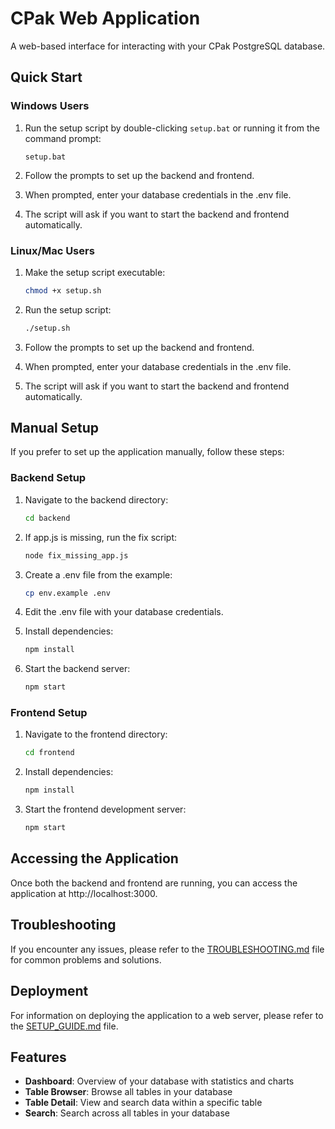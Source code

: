 # CPak Web Application

A web-based interface for interacting with your CPak PostgreSQL database.

## Quick Start

### Windows Users

1. Run the setup script by double-clicking `setup.bat` or running it from the command prompt:
   ```
   setup.bat
   ```

2. Follow the prompts to set up the backend and frontend.

3. When prompted, enter your database credentials in the .env file.

4. The script will ask if you want to start the backend and frontend automatically.

### Linux/Mac Users

1. Make the setup script executable:
   ```bash
   chmod +x setup.sh
   ```

2. Run the setup script:
   ```bash
   ./setup.sh
   ```

3. Follow the prompts to set up the backend and frontend.

4. When prompted, enter your database credentials in the .env file.

5. The script will ask if you want to start the backend and frontend automatically.

## Manual Setup

If you prefer to set up the application manually, follow these steps:

### Backend Setup

1. Navigate to the backend directory:
   ```bash
   cd backend
   ```

2. If app.js is missing, run the fix script:
   ```bash
   node fix_missing_app.js
   ```

3. Create a .env file from the example:
   ```bash
   cp env.example .env
   ```

4. Edit the .env file with your database credentials.

5. Install dependencies:
   ```bash
   npm install
   ```

6. Start the backend server:
   ```bash
   npm start
   ```

### Frontend Setup

1. Navigate to the frontend directory:
   ```bash
   cd frontend
   ```

2. Install dependencies:
   ```bash
   npm install
   ```

3. Start the frontend development server:
   ```bash
   npm start
   ```

## Accessing the Application

Once both the backend and frontend are running, you can access the application at http://localhost:3000.

## Troubleshooting

If you encounter any issues, please refer to the [TROUBLESHOOTING.md](TROUBLESHOOTING.md) file for common problems and solutions.

## Deployment

For information on deploying the application to a web server, please refer to the [SETUP_GUIDE.md](SETUP_GUIDE.md) file.

## Features

- **Dashboard**: Overview of your database with statistics and charts
- **Table Browser**: Browse all tables in your database
- **Table Detail**: View and search data within a specific table
- **Search**: Search across all tables in your database